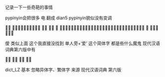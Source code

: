 记录一下一些奇葩的事情

pypinyin会把很多 电  翻成 dian5
pypinyin貌似没有变调

𫘤騃 现代汉语词典第六版为 𫘤，
但是 𫘤 甚至普通简体中文编码都没有，输入法都打不出来，输入法只能打出 騃 且此为繁体字

僾 类似上面 这个我直接没找到 单人旁+‘爱’ 这个简体字 都是些什么魔鬼 现代汉语词典第六版中有

𫉁薆 𫜨䶕 𫖔韛 同上

dict_LZ 基本 忽略异体字、繁体字  来源 现代汉语词典 第六版